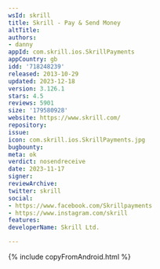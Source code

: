 ```yaml
---
wsId: skrill
title: Skrill - Pay & Send Money
altTitle: 
authors:
- danny
appId: com.skrill.ios.SkrillPayments
appCountry: gb
idd: '718248239'
released: 2013-10-29
updated: 2023-12-18
version: 3.126.1
stars: 4.5
reviews: 5901
size: '179580928'
website: https://www.skrill.com/
repository: 
issue: 
icon: com.skrill.ios.SkrillPayments.jpg
bugbounty: 
meta: ok
verdict: nosendreceive
date: 2023-11-17
signer: 
reviewArchive: 
twitter: skrill
social:
- https://www.facebook.com/Skrillpayments
- https://www.instagram.com/skrill
features: 
developerName: Skrill Ltd.

---
```


{% include copyFromAndroid.html %}
